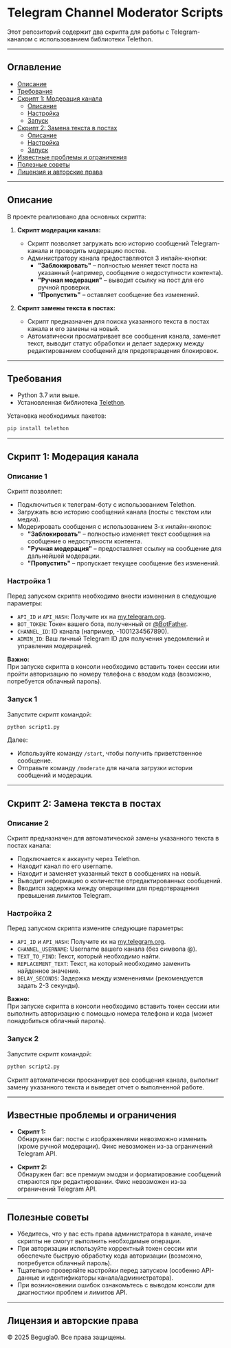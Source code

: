# Telegram Channel Moderator Scripts

Этот репозиторий содержит два скрипта для работы с Telegram-каналом с использованием библиотеки Telethon.

---

## Оглавление

- [Описание](#описание)
- [Требования](#требования)
- [Скрипт 1: Модерация канала](#скрипт-1-модерация-канала)
  - [Описание](#описание-1)
  - [Настройка](#настройка-1)
  - [Запуск](#запуск-1)
- [Скрипт 2: Замена текста в постах](#скрипт-2-замена-текста-в-постах)
  - [Описание](#описание-2)
  - [Настройка](#настройка-2)
  - [Запуск](#запуск-2)
- [Известные проблемы и ограничения](#известные-проблемы-и-ограничения)
- [Полезные советы](#полезные-советы)
- [Лицензия и авторские права](#лицензия-и-авторские-права)

---

## Описание

В проекте реализовано два основных скрипта:

1. **Скрипт модерации канала:**
   - Скрипт позволяет загружать всю историю сообщений Telegram-канала и проводить модерацию постов.
   - Администратору канала предоставляются 3 инлайн-кнопки:
     - **"Заблокировать"** – полностью меняет текст поста на указанный (например, сообщение о недоступности контента).
     - **"Ручная модерация"** – выводит ссылку на пост для его ручной проверки.
     - **"Пропустить"** – оставляет сообщение без изменений.

2. **Скрипт замены текста в постах:**
   - Скрипт предназначен для поиска указанного текста в постах канала и его замены на новый.
   - Автоматически просматривает все сообщения канала, заменяет текст, выводит статус обработки и делает задержку между редактированием сообщений для предотвращения блокировок.

---

## Требования

- Python 3.7 или выше.
- Установленная библиотека [Telethon](https://github.com/LonamiWebs/Telethon).

Установка необходимых пакетов:

```bash
pip install telethon
```

---

## Скрипт 1: Модерация канала

### Описание 1

Скрипт позволяет:

- Подключиться к телеграм-боту с использованием Telethon.
- Загружать всю историю сообщений канала (посты с текстом или медиа).
- Модерировать сообщения с использованием 3-х инлайн-кнопок:
  - **"Заблокировать"** – полностью изменяет текст сообщения на сообщение о недоступности контента.
  - **"Ручная модерация"** – предоставляет ссылку на сообщение для дальнейшей модерации.
  - **"Пропустить"** – пропускает текущее сообщение без изменений.

### Настройка 1

Перед запуском скрипта необходимо внести изменения в следующие параметры:

- `API_ID` и `API_HASH`: Получите их на [my.telegram.org](https://my.telegram.org).
- `BOT_TOKEN`: Токен вашего бота, полученный от [@BotFather](https://t.me/BotFather).
- `CHANNEL_ID`: ID канала (например, -1001234567890).
- `ADMIN_ID`: Ваш личный Telegram ID для получения уведомлений и управления модерацией.

**Важно:**  
При запуске скрипта в консоли необходимо вставить токен сессии или пройти авторизацию по номеру телефона с вводом кода (возможно, потребуется облачный пароль).

### Запуск 1

Запустите скрипт командой:

```bash
python script1.py
```

Далее:

- Используйте команду `/start`, чтобы получить приветственное сообщение.
- Отправьте команду `/moderate` для начала загрузки истории сообщений и модерации.

---

## Скрипт 2: Замена текста в постах

### Описание 2

Скрипт предназначен для автоматической замены указанного текста в постах канала:

- Подключается к аккаунту через Telethon.
- Находит канал по его username.
- Находит и заменяет указанный текст в сообщениях на новый.
- Выводит информацию о количестве отредактированных сообщений.
- Вводится задержка между операциями для предотвращения превышения лимитов Telegram.

### Настройка 2

Перед запуском скрипта измените следующие параметры:

- `API_ID` и `API_HASH`: Получите их на [my.telegram.org](https://my.telegram.org).
- `CHANNEL_USERNAME`: Username вашего канала (без символа @).
- `TEXT_TO_FIND`: Текст, который необходимо найти.
- `REPLACEMENT_TEXT`: Текст, на который необходимо заменить найденное значение.
- `DELAY_SECONDS`: Задержка между изменениями (рекомендуется задать 2-3 секунды).

**Важно:**  
При запуске скрипта в консоли необходимо вставить токен сессии или выполнить авторизацию с помощью номера телефона и кода (может понадобиться облачный пароль).

### Запуск 2

Запустите скрипт командой:

```bash
python script2.py
```

Скрипт автоматически просканирует все сообщения канала, выполнит замену указанного текста и выведет отчет о выполненной работе.

---

## Известные проблемы и ограничения

- **Скрипт 1:**  
  Обнаружен баг: посты с изображениями невозможно изменить (кроме ручной модерации). Фикс невозможен из-за ограничений Telegram API.

- **Скрипт 2:**  
  Обнаружен баг: все премиум эмодзи и форматирование сообщений стираются при редактировании. Фикс невозможен из-за ограничений Telegram API.

---

## Полезные советы

- Убедитесь, что у вас есть права администратора в канале, иначе скрипты не смогут выполнить необходимые операции.
- При авторизации используйте корректный токен сессии или обеспечьте быструю обработку кода авторизации (возможно, потребуется облачный пароль).
- Тщательно проверяйте настройки перед запуском (особенно API-данные и идентификаторы канала/администратора).
- При возникновении ошибок ознакомьтесь с выводом консоли для диагностики проблем и лимитов API.

---

## Лицензия и авторские права

© 2025 Begugla0. Все права защищены.
